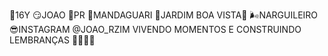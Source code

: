 🤟16Y
😏JOAO
🤠PR
🤪MANDAGUARI
🥷JARDIM BOA VISTA👑
🌬️NARGUILEIRO
😎INSTAGRAM @JOAO_RZIM
VIVENDO MOMENTOS E CONSTRUINDO LEMBRANÇAS
💯💯💯💯
